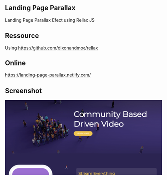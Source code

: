 ## Landing Page Parallax
Landing Page Parallax Efect using Rellax JS

## Ressource
Using https://github.com/dixonandmoe/rellax

## Online
https://landing-page-parallax.netlify.com/

## Screenshot
![](https://github.com/se4astien/lp-parallax/blob/master/screenshots/lp-parallax.png)
